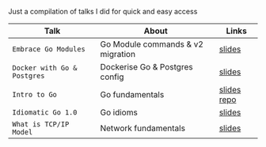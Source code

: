 Just a compilation of talks I did for quick and easy access


| Talk | About | Links |
| --- | --- | --- |
| `Embrace Go Modules` | Go Module commands & v2 migration | [slides](https://bit.ly/2RsU05F)
| `Docker with Go & Postgres` | Dockerise Go & Postgres config | [slides](https://bit.ly/2A0ariB)
| `Intro to Go` | Go fundamentals | [slides](https://bit.ly/2zl1eS5) [repo](https://github.com/weizhang9/go-snippets-sky-slides)
| `Idiomatic Go 1.0` | Go idioms | [slides](https://docs.google.com/presentation/d/11qIC4EcUaDY2zCLlfzNdpFjPH4FJzvPgXDHfCSdcK-8/edit?usp=sharing)
| `What is TCP/IP Model` | Network fundamentals | [slides](https://docs.google.com/presentation/d/1zofTu37iRwB8KjMD-IUomNkotqou1ygr7EBeXNI5i14/edit?usp=sharing)